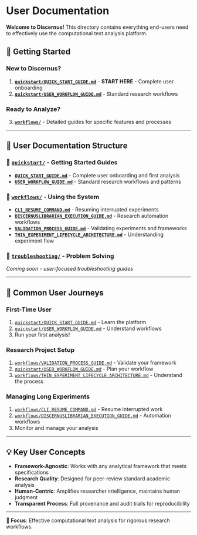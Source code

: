 # User Documentation

**Welcome to Discernus!** This directory contains everything end-users need to effectively use the computational text analysis platform.

## 🚀 Getting Started

### New to Discernus?
1. **[`quickstart/QUICK_START_GUIDE.md`](quickstart/QUICK_START_GUIDE.md)** - **START HERE** - Complete user onboarding
2. **[`quickstart/USER_WORKFLOW_GUIDE.md`](quickstart/USER_WORKFLOW_GUIDE.md)** - Standard research workflows

### Ready to Analyze?
3. **[`workflows/`](workflows/)** - Detailed guides for specific features and processes

---

## 📁 User Documentation Structure

### 🎯 [`quickstart/`](quickstart/) - Getting Started Guides
- **[`QUICK_START_GUIDE.md`](quickstart/QUICK_START_GUIDE.md)** - Complete user onboarding and first analysis
- **[`USER_WORKFLOW_GUIDE.md`](quickstart/USER_WORKFLOW_GUIDE.md)** - Standard research workflows and patterns

### 🔄 [`workflows/`](workflows/) - Using the System
- **[`CLI_RESUME_COMMAND.md`](workflows/CLI_RESUME_COMMAND.md)** - Resuming interrupted experiments
- **[`DISCERNUSLIBRARIAN_EXECUTION_GUIDE.md`](workflows/DISCERNUSLIBRARIAN_EXECUTION_GUIDE.md)** - Research automation workflows  
- **[`VALIDATION_PROCESS_GUIDE.md`](workflows/VALIDATION_PROCESS_GUIDE.md)** - Validating experiments and frameworks
- **[`THIN_EXPERIMENT_LIFECYCLE_ARCHITECTURE.md`](workflows/THIN_EXPERIMENT_LIFECYCLE_ARCHITECTURE.md)** - Understanding experiment flow

### 🔧 [`troubleshooting/`](troubleshooting/) - Problem Solving
*Coming soon - user-focused troubleshooting guides*

---

## 🎯 Common User Journeys

### **First-Time User**
1. [`quickstart/QUICK_START_GUIDE.md`](quickstart/QUICK_START_GUIDE.md) - Learn the platform
2. [`quickstart/USER_WORKFLOW_GUIDE.md`](quickstart/USER_WORKFLOW_GUIDE.md) - Understand workflows  
3. Run your first analysis!

### **Research Project Setup**  
1. [`workflows/VALIDATION_PROCESS_GUIDE.md`](workflows/VALIDATION_PROCESS_GUIDE.md) - Validate your framework
2. [`quickstart/USER_WORKFLOW_GUIDE.md`](quickstart/USER_WORKFLOW_GUIDE.md) - Plan your workflow
3. [`workflows/THIN_EXPERIMENT_LIFECYCLE_ARCHITECTURE.md`](workflows/THIN_EXPERIMENT_LIFECYCLE_ARCHITECTURE.md) - Understand the process

### **Managing Long Experiments**
1. [`workflows/CLI_RESUME_COMMAND.md`](workflows/CLI_RESUME_COMMAND.md) - Resume interrupted work
2. [`workflows/DISCERNUSLIBRARIAN_EXECUTION_GUIDE.md`](workflows/DISCERNUSLIBRARIAN_EXECUTION_GUIDE.md) - Automation workflows
3. Monitor and manage your analysis

---

## 💡 Key User Concepts

- **Framework-Agnostic**: Works with any analytical framework that meets specifications
- **Research Quality**: Designed for peer-review standard academic analysis
- **Human-Centric**: Amplifies researcher intelligence, maintains human judgment
- **Transparent Process**: Full provenance and audit trails for reproducibility

---

**🎯 Focus**: Effective computational text analysis for rigorous research workflows. 